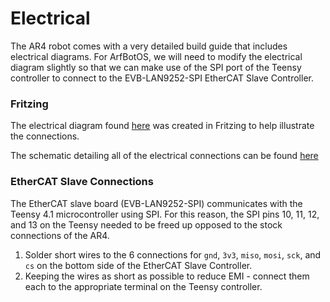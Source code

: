 # Electrical

The AR4 robot comes with a very detailed build guide that includes electrical diagrams. For ArfBotOS, we will need to modify the electrical diagram slightly so that we can make use of the SPI port of the Teensy controller to connect to the EVB-LAN9252-SPI EtherCAT Slave Controller.  

### Fritzing

The electrical diagram found [here](https://github.com/dalethomas81/ArfBotOS/blob/main/Robots/AR4/Electrical/ElectricalDiagram.fzz) was created in Fritzing to help illustrate the connections.  

The schematic detailing all of the electrical connections can be found [here](https://github.com/dalethomas81/ArfBotOS/blob/main/Robots/AR4/Electrical/AR4-Schematic.pdf)  

### EtherCAT Slave Connections

The EtherCAT slave board (EVB-LAN9252-SPI) communicates with the Teensy 4.1 microcontroller using SPI. For this reason, the SPI pins 10, 11, 12, and 13 on the Teensy needed to be freed up opposed to the stock connections of the AR4.  

1. Solder short wires to the 6 connections for `gnd`, `3v3`, `miso`, `mosi`, `sck`, and `cs` on the bottom side of the EtherCAT Slave Controller.
2. Keeping the wires as short as possible to reduce EMI - connect them each to the appropriate terminal on the Teensy controller.  